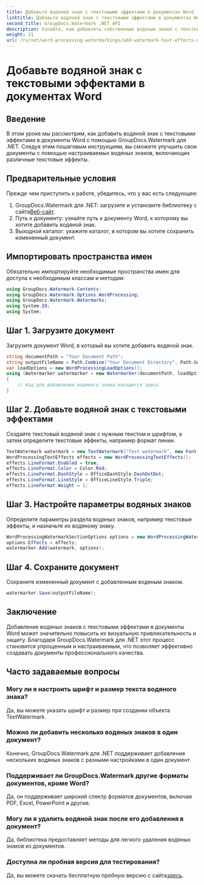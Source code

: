 ```yaml
---
title: Добавьте водяной знак с текстовыми эффектами в документах Word
linktitle: Добавьте водяной знак с текстовыми эффектами в документах Word
second_title: GroupDocs.Watermark .NET API
description: Узнайте, как добавлять собственные водяные знаки с текстовыми эффектами в документы Word с помощью GroupDocs.Watermark для .NET. Документируйте безопасность и визуальную привлекательность без особых усилий.
weight: 21
url: /ru/net/word-processing-watermarkings/add-watermark-text-effects-word-docs/
---
```


# Добавьте водяной знак с текстовыми эффектами в документах Word

## Введение
В этом уроке мы рассмотрим, как добавить водяной знак с текстовыми эффектами в документы Word с помощью GroupDocs.Watermark для .NET. Следуя этим пошаговым инструкциям, вы сможете улучшить свои документы с помощью настраиваемых водяных знаков, включающих различные текстовые эффекты.
## Предварительные условия
Прежде чем приступить к работе, убедитесь, что у вас есть следующее:
1.  GroupDocs.Watermark для .NET: загрузите и установите библиотеку с сайта[Веб-сайт](https://releases.groupdocs.com/Watermark/net/).
2. Путь к документу: узнайте путь к документу Word, к которому вы хотите добавить водяной знак.
3. Выходной каталог: укажите каталог, в котором вы хотите сохранить измененный документ.

## Импортировать пространства имен
Обязательно импортируйте необходимые пространства имен для доступа к необходимым классам и методам:
```csharp
using GroupDocs.Watermark.Contents;
using GroupDocs.Watermark.Options.WordProcessing;
using GroupDocs.Watermark.Watermarks;
using System.IO;
using System;
```
## Шаг 1. Загрузите документ
Загрузите документ Word, в который вы хотите добавить водяной знак.
```csharp
string documentPath = "Your Document Path";
string outputFileName = Path.Combine("Your Document Directory", Path.GetFileName(documentPath));
var loadOptions = new WordProcessingLoadOptions();
using (Watermarker watermarker = new Watermarker(documentPath, loadOptions))
{
    // Код для добавления водяного знака находится здесь
}
```
## Шаг 2. Добавьте водяной знак с текстовыми эффектами
Создайте текстовый водяной знак с нужным текстом и шрифтом, а затем определите текстовые эффекты, например формат линии.
```csharp
TextWatermark watermark = new TextWatermark("Test watermark", new Font("Arial", 19));
WordProcessingTextEffects effects = new WordProcessingTextEffects();
effects.LineFormat.Enabled = true;
effects.LineFormat.Color = Color.Red;
effects.LineFormat.DashStyle = OfficeDashStyle.DashDotDot;
effects.LineFormat.LineStyle = OfficeLineStyle.Triple;
effects.LineFormat.Weight = 1;
```
## Шаг 3. Настройте параметры водяных знаков
Определите параметры раздела водяных знаков, например текстовые эффекты, и назначьте их водяному знаку.
```csharp
WordProcessingWatermarkSectionOptions options = new WordProcessingWatermarkSectionOptions();
options.Effects = effects;
watermarker.Add(watermark, options);
```
## Шаг 4. Сохраните документ
Сохраните измененный документ с добавленным водяным знаком.
```csharp
watermarker.Save(outputFileName);
```

## Заключение
Добавление водяных знаков с текстовыми эффектами в документы Word может значительно повысить их визуальную привлекательность и защиту. Благодаря GroupDocs.Watermark для .NET этот процесс становится упрощенным и настраиваемым, что позволяет эффективно создавать документы профессионального качества.
## Часто задаваемые вопросы
### Могу ли я настроить шрифт и размер текста водяного знака?
Да, вы можете указать шрифт и размер при создании объекта TextWatermark.
### Можно ли добавить несколько водяных знаков в один документ?
Конечно, GroupDocs.Watermark для .NET поддерживает добавление нескольких водяных знаков с разными настройками в один документ.
### Поддерживает ли GroupDocs.Watermark другие форматы документов, кроме Word?
Да, он поддерживает широкий спектр форматов документов, включая PDF, Excel, PowerPoint и другие.
### Могу ли я удалить водяной знак после его добавления в документ?
Да, библиотека предоставляет методы для легкого удаления водяных знаков из документов.
### Доступна ли пробная версия для тестирования?
 Да, вы можете скачать бесплатную пробную версию с сайта[здесь](https://releases.groupdocs.com/).